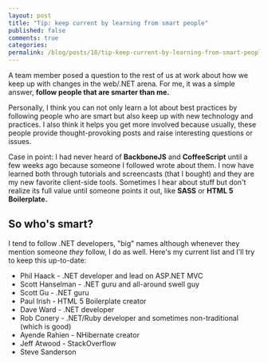 ```yaml
---
layout: post
title: "Tip: keep current by learning from smart people"
published: false
comments: true
categories:
permalink: /blog/posts/18/tip-keep-current-by-learning-from-smart-people
---
```


A team member posed a question to the rest of us at work about how we keep up with changes in the web/.NET arena. For me, it was a simple answer, **follow people that are smarter than me.**

Personally, I think you can not only learn a lot about best practices by following people who are smart but also keep up with new technology and practices. I also think it helps you get more involved because usually, these people provide thought-provoking posts and raise interesting questions or issues.

Case in point: I had never heard of **BackboneJS** and **CoffeeScript** until a few weeks ago because someone I followed wrote about them. I now have learned both through tutorials and screencasts (that I bought) and they are my new favorite client-side tools. Sometimes I hear about stuff but don't realize its full value until someone points it out, like **SASS** or **HTML 5 Boilerplate.**

## So who's smart?

I tend to follow .NET developers, "big" names although whenever they mention someone *they* follow, I do as well. Here's my current list and I'll try to keep this up-to-date:

* Phil Haack - .NET developer and lead on ASP.NET MVC
* Scott Hanselman - .NET guru and all-around swell guy
* Scott Gu - .NET guru
* Paul Irish - HTML 5 Boilerplate creator
* Dave Ward - .NET developer
* Rob Conery - .NET/Ruby developer and sometimes non-traditional (which is good)
* Ayende Rahien - NHibernate creator
* Jeff Atwood - StackOverflow
* Steve Sanderson